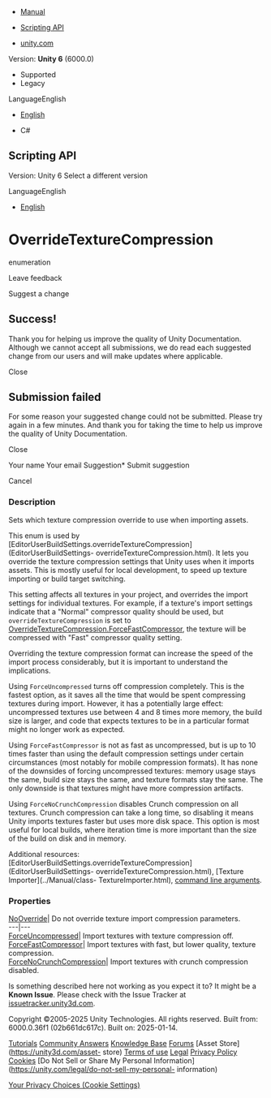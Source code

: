 [ ]()

  * [Manual](../Manual/index.html)
  * [Scripting API](../ScriptReference/index.html)

  * [unity.com](https://unity.com/)

Version: **Unity 6** (6000.0)

  * Supported
  * Legacy

LanguageEnglish

  * [English]()

  * C#

[ ](https://docs.unity3d.com)

## Scripting API

Version: Unity 6 Select a different version

LanguageEnglish

  * [English]()

# OverrideTextureCompression

enumeration

Leave feedback

Suggest a change

## Success!

Thank you for helping us improve the quality of Unity Documentation. Although
we cannot accept all submissions, we do read each suggested change from our
users and will make updates where applicable.

Close

## Submission failed

For some reason your suggested change could not be submitted. Please <a>try
again</a> in a few minutes. And thank you for taking the time to help us
improve the quality of Unity Documentation.

Close

Your name Your email Suggestion* Submit suggestion

Cancel

[ ]()

### Description

Sets which texture compression override to use when importing assets.

This enum is used by
[EditorUserBuildSettings.overrideTextureCompression](EditorUserBuildSettings-
overrideTextureCompression.html). It lets you override the texture compression
settings that Unity uses when it imports assets. This is mostly useful for
local development, to speed up texture importing or build target switching.  
  
This setting affects all textures in your project, and overrides the import
settings for individual textures. For example, if a texture's import settings
indicate that a "Normal" compressor quality should be used, but
`overrideTextureCompression` is set to
[OverrideTextureCompression.ForceFastCompressor](Build.OverrideTextureCompression.ForceFastCompressor.html),
the texture will be compressed with "Fast" compressor quality setting.  
  
Overriding the texture compression format can increase the speed of the import
process considerably, but it is important to understand the implications.  
  
Using `ForceUncompressed` turns off compression completely. This is the
fastest option, as it saves all the time that would be spent compressing
textures during import. However, it has a potentially large effect:
uncompressed textures use between 4 and 8 times more memory, the build size is
larger, and code that expects textures to be in a particular format might no
longer work as expected.  
  
Using `ForceFastCompressor` is not as fast as uncompressed, but is up to 10
times faster than using the default compression settings under certain
circumstances (most notably for mobile compression formats). It has none of
the downsides of forcing uncompressed textures: memory usage stays the same,
build size stays the same, and texture formats stay the same. The only
downside is that textures might have more compression artifacts.  
  
Using `ForceNoCrunchCompression` disables Crunch compression on all textures.
Crunch compression can take a long time, so disabling it means Unity imports
textures faster but uses more disk space. This option is most useful for local
builds, where iteration time is more important than the size of the build on
disk and in memory.  
  
Additional resources:
[EditorUserBuildSettings.overrideTextureCompression](EditorUserBuildSettings-
overrideTextureCompression.html), [Texture Importer](../Manual/class-
TextureImporter.html), [command line
arguments](../Manual/CommandLineArguments.html).

### Properties

[NoOverride](Build.OverrideTextureCompression.NoOverride.html)| Do not
override texture import compression parameters.  
---|---  
[ForceUncompressed](Build.OverrideTextureCompression.ForceUncompressed.html)|
Import textures with texture compression off.  
[ForceFastCompressor](Build.OverrideTextureCompression.ForceFastCompressor.html)|
Import textures with fast, but lower quality, texture compression.  
[ForceNoCrunchCompression](Build.OverrideTextureCompression.ForceNoCrunchCompression.html)|
Import textures with crunch compression disabled.  
  
Is something described here not working as you expect it to? It might be a
**Known Issue**. Please check with the Issue Tracker at
[issuetracker.unity3d.com](https://issuetracker.unity3d.com).

Copyright ©2005-2025 Unity Technologies. All rights reserved. Built from:
6000.0.36f1 (02b661dc617c). Built on: 2025-01-14.

[Tutorials](https://unity3d.com/learn) [Community
Answers](https://answers.unity3d.com) [Knowledge
Base](https://support.unity3d.com/hc/en-us)
[Forums](https://forum.unity3d.com) [Asset Store](https://unity3d.com/asset-
store) [Terms of use](https://docs.unity3d.com/Manual/TermsOfUse.html)
[Legal](https://unity.com/legal) [Privacy
Policy](https://unity.com/legal/privacy-policy)
[Cookies](https://unity.com/legal/cookie-policy) [Do Not Sell or Share My
Personal Information](https://unity.com/legal/do-not-sell-my-personal-
information)

[Your Privacy Choices (Cookie Settings)](javascript:void\(0\);)

